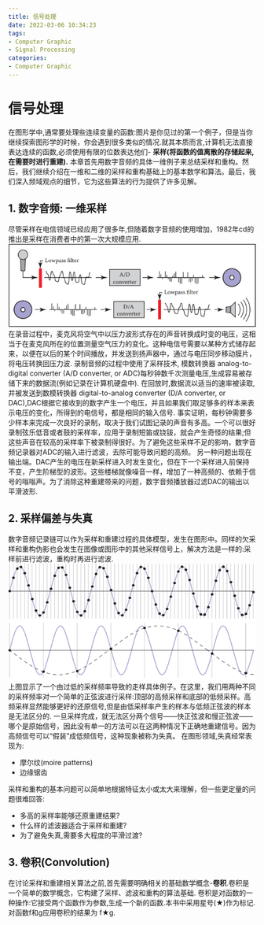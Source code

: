 ```yaml
---
title: 信号处理
date: 2022-03-06 10:34:23
tags:
- Computer Graphic
- Signal Processing
categories:
- Computer Graphic
---
```


# 信号处理
在图形学中,通常要处理些连续变量的函数:图片是你见过的第一个例子，但是当你继续探索图形学的时候，你会遇到很多类似的情况.就其本质而言,计算机无法直接表达连续的函数,必须使用有限的位数表达他们- **采样(将函数的值离散的存储起来,在需要时进行重建).**
本章首先用数字音频的具体一维例子来总结采样和重构。然后，我们继续介绍在一维和二维的采样和重构基础上的基本数学和算法。最后，我们深入频域观点的细节，它为这些算法的行为提供了许多见解。

## 1. 数字音频: 一维采样
尽管采样在电信领域已经应用了很多年,但随着数字音频的使用增加，1982年cd的推出是采样在消费者中的第一次大规模应用.
![alt](信号处理/1.jpg)
在录音过程中，麦克风将空气中以压力波形式存在的声音转换成时变的电压，这相当于在麦克风所在的位置测量空气压力的变化。这种电信号需要以某种方式储存起来，以便在以后的某个时间播放，并发送到扬声器中，通过与电压同步移动膜片，将电压转换回压力波.
录制音频的过程中使用了采样技术, 模数转换器 analog-to-digital converter (A/D converter, or ADC)每秒钟数千次测量电压,生成容易被存储下来的数据流(例如记录在计算机硬盘中).
在回放时,数据流以适当的速率被读取,并被发送到数模转换器 digital-to-analog converter (D/A converter, or DAC),DAC根据它接收到的数字产生一个电压，并且如果我们取足够多的样本来表示电压的变化，所得到的电信号，都是相同的输入信号.
事实证明，每秒钟需要多少样本来完成一次良好的录制，取决于我们试图记录的声音有多高。一个可以很好录制弦乐低音或者鼓的采样率，应用于录制短笛或铙钹，就会产生奇怪的结果;但这些声音在较高的采样率下被录制得很好。为了避免这些采样不足的影响，数字音频记录器对ADC的输入进行滤波，去除可能导致问题的高频。
另一种问题出现在输出端。DAC产生的电压在新采样进入时发生变化，但在下一个采样进入前保持不变，产生阶梯型的波形。这些楼梯就像噪音一样，增加了一种高频的、依赖于信号的嗡嗡声。为了消除这种重建带来的问题，数字音频播放器过滤DAC的输出以平滑波形.

## 2. 采样偏差与失真
数字音频记录链可以作为采样和重建过程的具体模型，发生在图形中。同样的欠采样和重构伪影也会发生在图像或图形中的其他采样信号上，解决方法是一样的:采样前进行滤波，重构时再进行滤波.
![alt](信号处理/2.png)
上图显示了一个由过低的采样频率导致的走样具体例子。在这里，我们用两种不同的采样频率对一个简单的正弦波进行采样:顶部的高频采样和底部的低频采样。高频采样显然能够更好的还原信号,但是由低采样率产生的样本与低频正弦波的样本是无法区分的.
一旦采样完成，就无法区分两个信号——快正弦波和慢正弦波——哪个是原始信号，因此没有单一的方法可以在这两种情况下正确地重建信号。因为高频信号可以“假装”成低频信号，这种现象被称为失真。
在图形领域,失真经常表现为: 
- 摩尔纹(moire patterns)  
- 边缘锯齿

采样和重构的基本问题可以简单地根据特征太小或太大来理解，但一些更定量的问题很难回答:
- 多高的采样率能够还原重建结果?
- 什么样的滤波器适合于采样和重建?
- 为了避免失真,需要多大程度的平滑过渡?

## 3. 卷积(Convolution)
在讨论采样和重建相关算法之前,首先需要明确相关的基础数学概念-**卷积**.卷积是一个简单的数学概念，它构建了采样、滤波和重构的算法基础.
卷积是对函数的一种操作:它接受两个函数作为参数,生成一个新的函数.本书中采用星号(★)作为标记.对函数f和g应用卷积的结果为 f★g.



  
